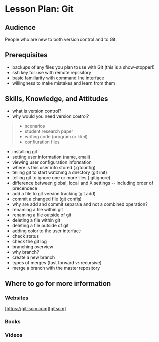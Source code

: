 # Lesson Plan: Git

## Audience

People who are new to both version control and to Git.

## Prerequisites

* backups of any files you plan to use with Git (this is a show-stopper!)
* ssh key for use with remote repository
* basic familiarity with command line interface
* willingness to make mistakes and learn from them

## Skills, Knowledge, and Attitudes

* what is version control?
* why would you need version control?

> * scenarios
> * student research paper
> * writing code (program or html)
> * confiuration files

* installing git
* setting user information (name, email)
* viewing user configuration information
* where is this user info stored (.gitconfig)
* telling git to start watching a directory (git init)
* telling git to ignore one or more files (.gitignore)
* difference between global, local, and X settings -- including order of precendece
* add a file to git version tracking (git add)
* commit a changed file (git config)
* why are add and commit separate and not a combined operation?
* renaming a file within git
* renaming a file outside of git
* deleting a file within git
* deleting a file outside of git
* adding color to the user interface
* check status
* check the git log
* branching overview
* why branch?
* create a new branch
* types of merges (fast forward vs recursive)
* merge a branch with the master repository

## Where to go for more information

### Websites

[https://git-scm.com][gitscm]

### Books

### Videos


[gitscm]:https://git-scm.com
